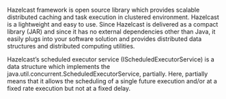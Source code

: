 Hazelcast framework is open source library which provides scalable distributed caching and task execution in clustered environment. Hazelcast is a lightweight and easy to use. Since Hazelcast is delivered as a compact library (JAR) and since it has no external dependencies other than Java, it easily plugs into your software solution and provides distributed data structures and distributed computing utilities.

Hazelcast’s scheduled executor service (IScheduledExecutorService) is a data structure which implements the java.util.concurrent.ScheduledExecutorService, partially. Here, partially means that it allows the scheduling of a single future execution and/or at a fixed rate execution but not at a fixed delay.
